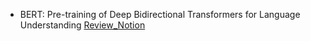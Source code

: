 - BERT: Pre-training of Deep Bidirectional Transformers for Language Understanding
  [Review_Notion](https://water-bean.notion.site/6-BERT-Pre-training-of-Deep-Bidirectional-Transformers-for-Language-Understanding-13a21b1368b880fb833adc7801e05e71?pvs=4)
